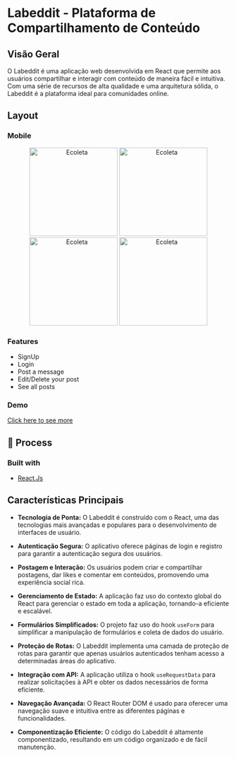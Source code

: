 # Labeddit - Plataforma de Compartilhamento de Conteúdo


## Visão Geral

O Labeddit é uma aplicação web desenvolvida em React que permite aos usuários compartilhar e interagir com conteúdo de maneira fácil e intuitiva. Com uma série de recursos de alta qualidade e uma arquitetura sólida, o Labeddit é a plataforma ideal para comunidades online.

## Layout

### Mobile

<p align="center">
  <img alt="Ecoleta" title="#Ecoleta" src="https://cdn.discordapp.com/attachments/1024117838002270240/1160717680781819984/image.png?ex=6535ad94&is=65233894&hm=47e77db92043cc35dda692cddbb1bc5afa89edf2f76ed001a7c797ce6a4a0ba2&" width="200px">
  <img alt="Ecoleta" title="#Ecoleta" src="https://cdn.discordapp.com/attachments/1024117838002270240/1160720842112639046/image.png?ex=6535b085&is=65233b85&hm=73ca7b1e91761e86278be8bca4cf8a0c1c26dc440391bbdff02fee0456a722ac&" width="200px">
  <img alt="Ecoleta" title="#Ecoleta" src="https://cdn.discordapp.com/attachments/1024117838002270240/1160720841596735549/image.png?ex=6535b085&is=65233b85&hm=a57e534c66b598f36399968976ad4dfa1fdb17b1c5bb780da0746dbee95198e1&" width="200px">
  <img alt="Ecoleta" title="#Ecoleta" src="https://cdn.discordapp.com/attachments/1024117838002270240/1160722287889219644/image.png?ex=6535b1de&is=65233cde&hm=96a31f65ed6214e9121c37cfa846883b2ac7ad3b518c6d18f70c0b51dd9e7d97&" width="200px">
</p>

### Features

- SignUp
- Login
- Post a message
- Edit/Delete your post
- See all posts

### Demo

[Click here to see more]()

## :newspaper: Process

### Built with

- [React.Js](https://reactjs.org)

## Características Principais

- **Tecnologia de Ponta:** O Labeddit é construído com o React, uma das tecnologias mais avançadas e populares para o desenvolvimento de interfaces de usuário.

- **Autenticação Segura:** O aplicativo oferece páginas de login e registro para garantir a autenticação segura dos usuários.

- **Postagem e Interação:** Os usuários podem criar e compartilhar postagens, dar likes e comentar em conteúdos, promovendo uma experiência social rica.

- **Gerenciamento de Estado:** A aplicação faz uso do contexto global do React para gerenciar o estado em toda a aplicação, tornando-a eficiente e escalável.

- **Formulários Simplificados:** O projeto faz uso do hook `useForm` para simplificar a manipulação de formulários e coleta de dados do usuário.

- **Proteção de Rotas:** O Labeddit implementa uma camada de proteção de rotas para garantir que apenas usuários autenticados tenham acesso a determinadas áreas do aplicativo.

- **Integração com API:** A aplicação utiliza o hook `useRequestData` para realizar solicitações à API e obter os dados necessários de forma eficiente.

- **Navegação Avançada:** O React Router DOM é usado para oferecer uma navegação suave e intuitiva entre as diferentes páginas e funcionalidades.

- **Componentização Eficiente:** O código do Labeddit é altamente componentizado, resultando em um código organizado e de fácil manutenção.









